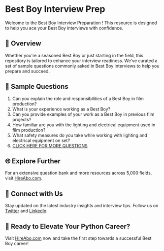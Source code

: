 # Best Boy Interview Prep

Welcome to the Best Boy Interview Preparation ! This resource is designed to help you ace your Best Boy interviews with confidence.

## 🚀 Overview

Whether you're a seasoned Best Boy or just starting in the field, this repository is tailored to enhance your interview readiness. We've curated a set of sample questions commonly asked in Best Boy interviews to help you prepare and succeed.

## 📝 Sample Questions

1. Can you explain the role and responsibilities of a Best Boy in film production?
2. What is your experience working as a Best Boy?
3. Can you provide examples of your work as a Best Boy in previous film projects?
4. How familiar are you with the lighting and electrical equipment used in film production?
5. What safety measures do you take while working with lighting and electrical equipment on set?
6. [CLICK HERE FOR MORE QUESTIONS](https://hireabo.com/job/16_2_33/Best%20Boy)

## 🌐 Explore Further

For an extensive question bank and more resources across 5,000 fields, visit [HireAbo.com](https://www.hireabo.com).

## 📱 Connect with Us

Stay updated on the latest industry insights and interview tips. Follow us on [Twitter](https://twitter.com/hireabo) and [LinkedIn](https://www.linkedin.com/in/hire-abo-3609972a8/).

## 🚀 Ready to Elevate Your Python Career?

Visit [HireAbo.com](https://www.hireabo.com) now and take the first step towards a successful Best Boy career!